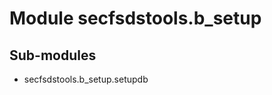 Module secfsdstools.b_setup
===========================

Sub-modules
-----------
* secfsdstools.b_setup.setupdb